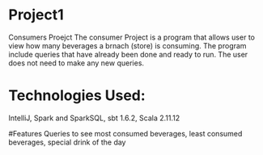 # Project1
Consumers Proejct 
The consumer Project is a program that allows user to view how many beverages a brnach (store) is consuming.
The program include queries that have already been done and ready to run. The user does not need to make any new queries.

# Technologies Used:
IntelliJ,
Spark and SparkSQL,
sbt 1.6.2,
Scala 2.11.12

#Features
Queries to see most consumed beverages, least consumed beverages, special drink of the day
